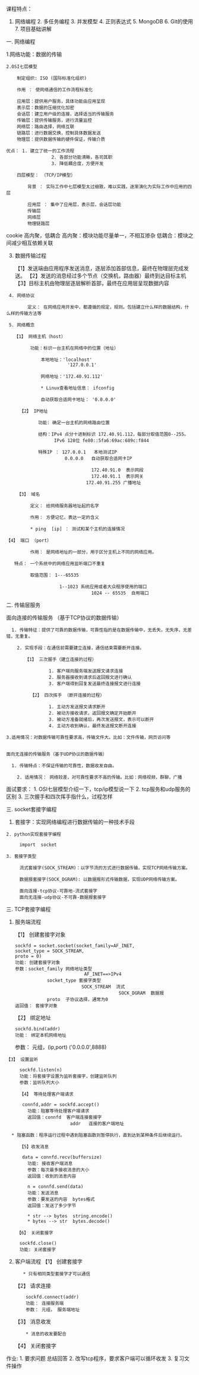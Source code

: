
课程特点：
  1. 网络编程
	2. 多任务编程
	3. 并发模型
	4. 正则表达式
	5. MongoDB
	6. Git的使用
	7. 项目基础讲解

一. 网络编程
 
  1.网络功能：数据的传输

	2.OSI七层模型
	  
		制定组织: ISO (国际标准化组织)

		作用 ： 使网络通信的工作流程标准化

		应用层：提供用户服务，具体功能由应用呈现
		表示层：数据的压缩优化加密
		会话层：建立用户级的连接，选择适当的传输服务
		传输层：提供传输服务，进行流量监控
		网络层：路由选择，网络互联
		链路层：进行数据交换，控制具体数据发送
		物理层：提供数据传输的硬件保证，传输介质

    优点： 1. 建立了统一的工作流程
					 2. 各部分功能清晰，各司其职
					 3. 降低耦合度，方便开发

		四层模型： （TCP/IP模型）
		  
			背景 ： 实际工作中七层模型太过细致，难以实践，逐渐演化为实际工作中应用的四层

			应用层 ： 集中了应用层，表示层，会话层功能
			传输层
			网络层
			物理链路层
   

cookie  高内聚，低耦合
   高内聚：模块功能尽量单一，不相互掺杂 
	 低耦合：模块之间减少相互依赖关联


   3. 数据传输过程
	    
		【1】发送端由应用程序发送消息，逐层添加首部信息，最终在物理层完成发送。
		【2】发送的消息经过多个节点（交换机，路由器）最终到达目标主机
		【3】目标主机由物理层逐层解析首部，最终在应用层呈现数据内容
  
	 4. 网络协议
	    
			定义： 在网络应用开发中，都遵循的规定，规则。包括建立什么样的数据结构，什么样的传输方法等
	 
	 5. 网络概念

	   【1】 网络主机（host）

		     功能：标识一台主机在网络中的位置（地址）
         
				 本地地址：'localhost'
				           '127.0.0.1'

				 网络地址：'172.40.91.112'
				 
				 * Linux查看地址信息： ifconfig

				 自动获取合适网卡地址： '0.0.0.0'
     
		 【2】 IP地址
		    
				功能: 确定一台主机的网络路由位置

				结构：IPv4 点分十进制标识 172.40.91.112，每部分取值范围0--255。
				      IPv6 128位 fe80::5fa6:69ac:689c:f844
				
				特殊IP ： 127.0.0.1   本地测试IP
				          0.0.0.0   自动获取合适网卡IP

									172.40.91.0  表示网段
									172.40.91.1  表示网关
								  172.40.91.255 广播地址
     
		【3】 域名
      
			 定义： 给网络服务器地址起的名字

			 作用： 方便记忆，表达一定的含义

			 * ping  [ip] ： 测试和某个主机的连接情况
		    
    【4】 端口 （port）
		   
			 作用： 是网络地址的一部分，用于区分主机上不同的网络应用。

       特点： 一个系统中的网络应用监听端口不重复

			 取值范围： 1---65535

			            1--1023 系统应用或者大众程序使用的端口
									1024 -- 65535  自用端口
			
二. 传输层服务

  面向连接的传输服务 （基于TCP协议的数据传输）

	  1. 传输特征：提供了可靠的数据传输，可靠性指的是在数据传输中，无丢失，无失序，无差错，无重复。

		2. 实现手段：在通信前需要建立连接，通信结束需要断开连接。

		   【1】 三次握手（建立连接的过程）
			    
					1. 客户端向服务端发送报文请求连接
					2. 服务器接收到请求后返回报文进行确认
					3. 客户端得到回复发送最终连接报文进行连接
				
			 【2】 四次挥手 （断开连接的过程）
			    
					1. 主动方发送报文请求断开
					2. 被动方接收请求，返回报文确定开始断开
					3. 被动方准备就绪后，再次发送报文，表示可以断开
					4. 主动方收到确认，最终发送报文断开连接

    3.适用情况：对数据传输可靠性要求高，传输文件大。比如：文件传输，网页访问等

  
	面向无连接的传输服务（基于UDP协议的数据传输）

	  1. 传输特点：不保证传输的可靠性，数据收发自由。

		2. 适用情况： 网络较差，对可靠性要求不高的传输。比如：网络视频，群聊，广播

面试要求：
		1. OSI七层模型介绍一下，tcp/ip模型说一下
		2. tcp服务和udp服务的区别
		3. 三次握手和四次挥手指什么，过程怎样


三. socket套接字编程

  1. 套接字：实现网络编程进行数据传输的一种技术手段

	2. python实现套接字编程
	   
		 import  socket
  
	3. 套接字类型
	   
		 流式套接字(SOCK_STREAM)：以字节流的方式进行数据传输，实现TCP网络传输方案。

		 数据报套接字(SOCK_DGRAM): 以数据报形式传输数据，实现UDP网络传输方案。

		 面向连接-tcp协议-可靠地-流式套接字
		 面向无连接-udp协议-不可靠-数据报套接字
	

三. TCP套接字编程

  1. 服务端流程

	  【1】 创建套接字对象
		 
		 sockfd = socket.socket(socket_family=AF_INET,
		 socket_type = SOCK_STREAM,
		 proto = 0)
		 功能: 创建套接字对象
		 参数：socket_family 网络地址类型			
					               AF_INET==>IPv4
					 socket_type 套接字类型
					              SOCK_STREAM  流式
												SOCK_DGRAM  数据报
					 proto  子协议选择，通常为0
		 返回值： 套接字对象

		【2】 绑定地址

		 sockfd.bind(addr)
		 功能： 绑定本机网络地址
     参数： 元组，(ip,port)   ('0.0.0.0',8888)
		
    【3】 设置监听
		 
		 sockfd.listen(n)
		 功能：将套接字设置为监听套接字，创建监听队列
		 参数：监听队列大小

		 【4】 等待处理客户端请求

		  connfd,addr = sockfd.accept()
			功能：阻塞等待处理客户端请求
			返回值：connfd  客户端连接套接字
							addr   连接的客户端地址
     
      * 阻塞函数：程序运行过程中遇到阻塞函数则暂停执行，直到达到某种条件后继续运行。

		 【5】收发消息

		  data = connfd.recv(buffersize)
			功能: 接收客户端消息
			参数：每次最多接收消息的大小
			返回值：收到的消息内容

			n = connfd.send(data)
			功能：发送消息
			参数：要发送的内容  bytes格式
			返回值：发送了多少字节

			* str --> bytes  string.encode()
			* bytes --> str  bytes.decode()
		  
		【6】 关闭套接字
		 
		 sockfd.close()
		 功能: 关闭套接字

  2. 客户端流程
    【1】 创建套接字
		  
			* 只有相同类型套接字才可以通信
		 
		【2】 请求连接
		   
			 sockfd.connect(addr)
			 功能： 连接服务端
			 参数： 元组， 服务端地址
		 
		【3】 消息收发
		   
			 * 消息的收发要配合
		 
		【4】 关闭套接字

作业: 1. 要求问题 总结回答
      2. 改写tcp程序，要求客户端可以循环收发
			3. 复习文件操作








